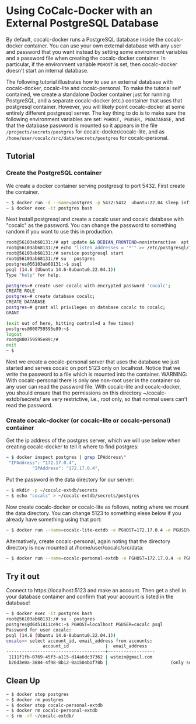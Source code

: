 # Using CoCalc-Docker with an External PostgreSQL Database

By default, cocalc\-docker runs a PostgreSQL database inside the cocalc\-docker container.
You can use your own external database with any user and password that you want instead
by setting some environment variables and a password file when creating the cocalc\-docker
container.   In particular, if the environment variable `PGHOST` is set, then cocalc\-docker doesn't start an internal database.

The following tutorial illustrates how to use an external database with cocalc\-docker, cocalc\-lite and cocalc\-personal.  To make the tutorial
self contained, we create a standalone Docker container just for running PostgreSQL,
and a separate cocalc\-docker \(etc.\) container that uses that postgresql container.  However, you will likely point cocalc\-docker at some entirely different postgresql server.  The key thing to do is to make sure the following environment variables are set: `PGHOST, PGUSER, PGDATABASE,` and that the database password is mounted so it appears in the file `/projects/secrets/postgres` for cocalc\-docker/cocalc\-lite, and as `/home/user/cocalc/src/data/secrets/postgres` for cocalc\-personal.

## Tutorial

### Create the PostgreSQL container

We create a docker container serving postgresql to port 5432. First create
the container.

```sh
~ $ docker run -d --name=postgres -p 5432:5432  ubuntu:22.04 sleep infinity
~ $ docker exec -it postgres bash
```

Next install postgresql and create a cocalc user and cocalc database with "cocalc" as the password.  You can change the password to something random if you want to use this in production.

```sh
root@56103ab68131:/# apt update && DEBIAN_FRONTEND=noninteractive  apt install -y postgresql
root@56103ab68131:/# echo "listen_addresses = '*'" >> /etc/postgresql/14/main/postgresql.conf && echo "host all all 0.0.0.0/0  md5" >> /etc/postgresql/14/main/pg_hba.conf
root@56103ab68131:/# service postgresql start
root@56103ab68131:/# su - postgres
postgres@56103ab68131:~$ psql
psql (14.6 (Ubuntu 14.6-0ubuntu0.22.04.1))
Type "help" for help.

postgres=# create user cocalc with encrypted password 'cocalc';
CREATE ROLE
postgres=# create database cocalc;
CREATE DATABASE
postgres=# grant all privileges on database cocalc to cocalc;
GRANT

(exit out of here, hitting control+d a few times)
postgres@800759595e89:~$ 
logout
root@800759595e89:/# 
exit
~ $ 
```

Next we create a cocalc-personal server that uses the database
we just started and serves cocalc on port 5123 only on localhost.
Notice that we write the password to a file which is mounted into
the container.  WARNING: With cocalc-personal there is only one non-root user in the container so any user can read the password file.
With cocalc-lite and cocalc-docker, you should ensure that 
the permissions on this directory ~/cocalc-extdb/secrets/ are
very restrictive, i.e., root only, so that normal users can't
read the password.

### Create cocalc\-docker \(or cocalc\-lite or cocalc\-personal\) container

Get the ip address of the postgres server, which we will use below when creating cocalc-docker to tell it where to find postgres:

```sh
~ $ docker inspect postgres | grep IPAddress\"
 "IPAddress": "172.17.0.4",
          "IPAddress": "172.17.0.4",
```

Put the password in the data directory for our server:

```sh
~ $ mkdir -p ~/cocalc-extdb/secrets
~ $ echo "cocalc" > ~/cocalc-extdb/secrets/postgres
```

Now create cocalc\-docker or cocalc\-lite as follows, noting where we mount the data directory.  You can change 5123 to something elese below if you already have something using that port:

```sh
~ $ docker run --name=cocalc-lite-extdb -e PGHOST=172.17.0.4 -e PGUSER=cocalc -e PGDATABASE=cocalc  -d -p 127.0.0.1:5123:443 -v  ~/cocalc-extdb:/projects sagemathinc/cocalc-lite-aarch64
```

Alternatively, create cocalc-personal, again noting that the directory directory is now mounted at /home/user/cocalc/src/data:

```sh
~ $ docker run --name=cocalc-personal-extdb -e PGHOST=172.17.0.4 -e PGUSER=cocalc -e PGDATABASE=cocalc  -d -p 127.0.0.1:5123:5000 -v  ~/cocalc-extdb:/home/user/cocalc/src/data/ sagemathinc/cocalc-personal-aarch64
```

## Try it out

Connect to https://localhost:5123 and make an account.  Then get a shell in your database container and confirm that your account is listed in the database!

```sh
~ $ docker exec -it postgres bash
root@56103ab68131:/# su - postgres
postgres@d6d51811ce9c:~$ PGHOST=localhost PGUSER=cocalc psql
Password for user cocalc: 
psql (14.6 (Ubuntu 14.6-0ubuntu0.22.04.1))
cocalc=> select account_id, email_address from accounts;
              account_id              |  email_address   
--------------------------------------+------------------
 1111f1fb-0769-45f3-a115-d14a6dc37362 | wstein@gmail.com
 b26d3e0a-3884-4f98-8b12-0a1504b1f78b |                        (only see this for cocalc-personal)
```

## Clean Up

```sh
~ $ docker stop postgres
~ $ docker rm postgres
~ $ docker stop cocalc-personal-extdb
~ $ docker rm cocalc-personal-extdb
~ $ rm -rf ~/cocalc-extdb/
```

